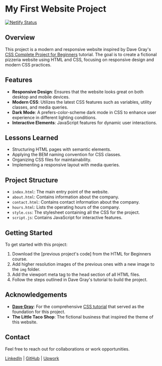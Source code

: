 # My First Website Project

[![Netlify Status](https://api.netlify.com/api/v1/badges/6a6506d1-d148-4773-9ea9-141de0841168/deploy-status)](https://app.netlify.com/sites/my-first-website-project-2024/deploys)

## Overview

This project is a modern and responsive website inspired by Dave Gray's [CSS Complete Project for Beginners](https://www.youtube.com/watch?v=cMN2Odm5ieA) tutorial. The goal is to create a fictional pizzeria website using HTML and CSS, focusing on responsive design and modern CSS practices.

## Features

- **Responsive Design**: Ensures that the website looks great on both desktop and mobile devices.
- **Modern CSS**: Utilizes the latest CSS features such as variables, utility classes, and media queries.
- **Dark Mode**: A prefers-color-scheme dark mode in CSS to enhance user experience in different lighting conditions.
- **Interactive Elements**: JavaScript features for dynamic user interactions.

## Lessons Learned

- Structuring HTML pages with semantic elements.
- Applying the BEM naming convention for CSS classes.
- Organizing CSS files for maintainability.
- Implementing a responsive layout with media queries.

## Project Structure

- `index.html`: The main entry point of the website.
- `about.html`: Contains information about the company.
- `contact.html`: Contains contact information about the company.
- `hours.html`: Lists the operating hours of the company.
- `style.css`: The stylesheet containing all the CSS for the project.
- `script.js`: Contains JavaScript for interactive features.

## Getting Started

To get started with this project:

1. Download the [previous project's code] from the HTML for Beginners course.
2. Add higher resolution images of the previous ones with a new image to the `img` folder.
3. Add the viewport meta tag to the head section of all HTML files.
4. Follow the steps outlined in Dave Gray's tutorial to build the project.

## Acknowledgements

- **[Dave Gray](https://github.com/gitdagray)**: For the comprehensive [CSS tutorial](https://www.youtube.com/watch?v=cMN2Odm5ieA) that served as the foundation for this project.
- **The Little Taco Shop**: The fictional business that inspired the theme of this website.

## Contact

Feel free to reach out for collaborations or work opportunities.

[LinkedIn](https://www.linkedin.com/in/john-jerry-ginon-0b5539314/) | [GitHub](https://github.com/jjmginon9231/) | [Upwork](https://www.upwork.com/freelancers/~01432eb5f90e315e15?mp_source=share)
